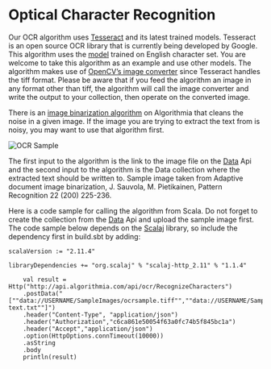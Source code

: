 # Optical Character Recognition

Our OCR algorithm uses [Tesseract]() and its latest trained models. Tesseract is an open source OCR library that is currently being developed by Google. This algorithm uses the [model](https://drive.google.com/folderview?id=0B7l10Bj_LprhQnpSRkpGMGV2eE0&usp=sharing) trained on English character set. You are welcome to take this algorithm as an example and use other models. The algorithm makes use of [OpenCV’s image converter]() since Tesseract handles the tiff format. Please be aware that if you feed the algorithm an image in any format other than tiff, the algorithm will call the image converter and write the output to your collection, then operate on the converted image. 
      
There is an [image binarization algorithm]() on Algorithmia that cleans the noise in a given image. If the image you are trying to extract the text from is noisy, you may want to use that algorithm first.

![OCR Sample](OCRsample.jpg)

The first input to the algorithm is the link to the image file on the [Data](http://algorithmia.com/data) Api and the second input to the algorithm is the Data collection where the extracted text should be written to. Sample image taken from Adaptive document image binarization, J. Sauvola, M. Pietikainen, Pattern Recognition 22 (200) 225-236.

Here is a code sample for calling the algorithm from Scala. Do not forget to create the collection from the [Data](http://algorithmia.com/data) Api and upload the sample image first. The code sample below depends on the [Scalaj](https://github.com/scalaj/scalaj-http) library, so include the dependency first in build.sbt by adding:

```
scalaVersion := "2.11.4"

libraryDependencies += "org.scalaj" % "scalaj-http_2.11" % "1.1.4"
```

```
	val result = Http("http://api.algorithmia.com/api/ocr/RecognizeCharacters")
	.postData("[""data://USERNAME/SampleImages/ocrsample.tiff"",""data://USERNAME/SampleImages/recognized-text.txt""]")
    .header("Content-Type", "application/json")
    .header("Authorization","c6ca861e50054f63a0fc74b5f845bc1a")
    .header("Accept","application/json")
    .option(HttpOptions.connTimeout(10000))
    .asString
    .body
    println(result)
```